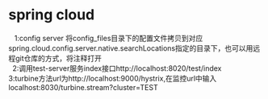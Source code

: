 spring cloud 
======
    1:config server 将config_files目录下的配置文件拷贝到对应spring.cloud.config.server.native.searchLocations指定的目录下，也可以用远程git仓库的方式，将注释打开<br/>
    2:调用test-server服务index接口http://localhost:8020/test/index<br/>
    3:turbine方法url为http://localhost:9000/hystrix,在监控url中输入localhost:8030/turbine.stream?cluster=TEST<br/>
